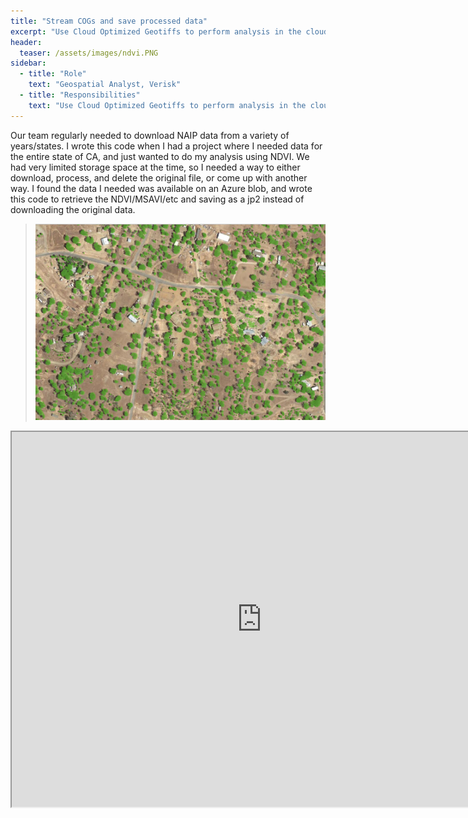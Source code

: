 ```yaml
---
title: "Stream COGs and save processed data"
excerpt: "Use Cloud Optimized Geotiffs to perform analysis in the cloud"
header:
  teaser: /assets/images/ndvi.PNG
sidebar:
  - title: "Role"
    text: "Geospatial Analyst, Verisk"
  - title: "Responsibilities"
    text: "Use Cloud Optimized Geotiffs to perform analysis in the cloud"
---
```



Our team regularly needed to download NAIP data from a variety of years/states. I wrote this code when I had a project where I needed data for the entire state of CA, and just wanted to do my analysis using NDVI. We had very limited storage space at the time, so I needed a way to either download, process, and delete the original file, or come up with another way. I found the data I needed was available on an Azure blob, and wrote this code to retrieve the NDVI/MSAVI/etc and saving as a jp2 instead of downloading the original data.

> ![Image Alt Text](/assets/images/ndvi.PNG)

<iframe src="https://nbviewer.org/github/kmp24/kmp24.github.io/blob/master/docs/assets/NAIP_COGS_NDVI.ipynb" width="800" height="600"></iframe>